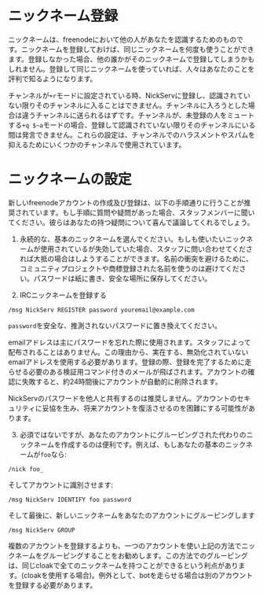 # ニックネーム登録
 ニックネームは、freenodeにおいて他の人があなたを認識するためのものです。ニックネームを登録しておけば、同じニックネームを何度も使うことができます。登録しなかった場合、他の誰かがそのニックネームで登録してしまうかもしれません。登録して同じニックネームを使っていれば、人々はあなたのことを評判で知るようになります。

チャンネルが`+r`モードに設定されている時、NickServに登録し、認識されていない限りそのチャンネルに入ることはできません。チャンネルに入ろうとした場合は違うチャンネルに送られるはずです。チャンネルが、未登録の人をミュートする`+q $~a`モードの場合、登録して認識されていない限りそのチャンネルにいる間は発言できません。これらの設定は、チャンネルでのハラスメントやスパムを抑えるためにいくつかのチャンネルで使用されています。

# ニックネームの設定
新しいfreenodeアカウントの作成及び登録は、以下の手順通りに行うことが推奨されています。もし手順に質問や疑問があった場合、スタッフメンバーに聞いてください。彼らはあなたの持つ疑問について喜んで議論してくれるでしょう。

1. 永続的な、基本のニックネームを選んでください。もしも使いたいニックネームが使用されているが失効していた場合、スタッフに問い合わせてくだされば大抵の場合はしようすることができます。名前の衝突を避けるために、コミュニティプロジェクトや商標登録された名前を使うのは避けてください。パスワードは紙に書き、安全な場所に保存してください。

2. IRCニックネームを登録する

```
/msg NickServ REGISTER password youremail@example.com
```

`password`を安全な、推測されないパスワードに置き換えてください。

emailアドレスは主にパスワードを忘れた際に使用されます。スタッフによって配布されることはありません。この理由から、実在する、無効化されていないemailアドレスを使用する必要があります。登録の際、登録を完了するために走らせる必要のある検証用コマンド付きのメールが飛ばされます。アカウントの確認に失敗すると、約24時間後にアカウントが自動的に削除されます。

NickServのパスワードを他人と共有するのは推奨しません。アカウントのセキュリティに妥協を生み、将来アカウントを復活させるのを困難にする可能性があります。

3. 必須ではないですが、あなたのアカウントにグルーピングされた代わりのニックネームを作成するのは便利です。例えば、もしあなたの基本のニックネームが`foo`なら:


```
/nick foo_
```

そしてアカウントに識別させます:

```
/msg NickServ IDENTIFY foo password
```

そして最後に、新しいニックネームをあなたのアカウントにグルーピングします

```
/msg NickServ GROUP
```

複数のアカウントを登録するよりも、一つのアカウントを使い上記の方法でニックネームをグルーピングすることをお勧めします。この方法でのグルーピングは、同じcloakで全てのニックネームを持つことができるという利点があります。(cloakを使用する場合)。例外として、botを走らせる場合は別のアカウントを登録する必要があります。
